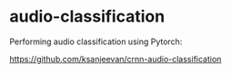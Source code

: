 # audio-classification

Performing audio classification using Pytorch:

https://github.com/ksanjeevan/crnn-audio-classification

